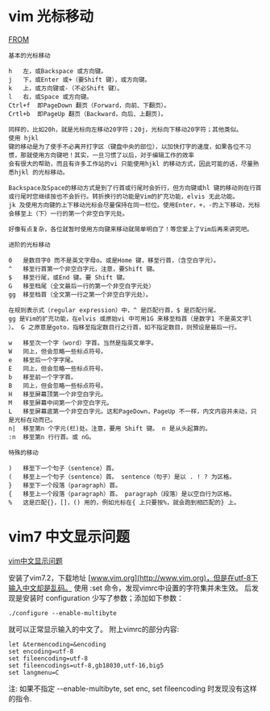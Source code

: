 # vim 光标移动

[FROM](http://www.ccvita.com/433.html)

```
基本的光标移动

h   左，或Backspace 或方向键。
j   下，或Enter 或+（要Shift 键），或方向键。
k   上，或方向键或-（不必Shift 键）。
l   右，或Space 或方向键。
Ctrl+f  即PageDown 翻页（Forward，向前、下翻页）。
Crtl+b  即PageUp 翻页（Backward，向后、上翻页)。

同样的，比如20h，就是光标向左移动20字符；20j，光标向下移动20字符；其他类似。
使用 hjkl
键的移动是为了使手不必离开打字区（键盘中央的部位），以加快打字的速度，如果各位不习惯，那就使用方向键吧！其实，一旦习惯了以后，对于编辑工作的效率
会有很大的帮助，而且有许多工作站的vi 只能使用hjkl 的移动方式，因此可能的话，尽量熟悉hjkl 的光标移动。

Backspace及Space的移动方式是到了行首或行尾时会折行，但方向键或hl 键的移动则在行首或行尾时您继续按也不会折行。转折换行的功能是Vim的扩充功能，elvis 无此功能。
jk 及使用方向键的上下移动光标会尽量保持在同一栏位。使用Enter，+，-的上下移动，光标会移至上（下）一行的第一个非空白字元处。

好像有点复杂，各位就暂时使用方向键来移动就简单明白了！等您爱上了Vim后再来讲究吧。

进阶的光标移动

0   是数目字0 而不是英文字母o。或是Home 键，移至行首，（含空白字元）。
^   移至行首第一个非空白字元，注意，要Shift 键。
$   移至行尾，或End 键。要 Shift 键。
G   移至档尾（全文最后一行的第一个非空白字元处）
gg  移至档首（全文第一行之第一个非空白字元处）。

在规则表示式（regular expression）中，^ 是匹配行首，$ 是匹配行尾。
gg 是Vim的扩充功能，在elvis 或原始vi 中可用1G 来移至档首（是数字1 不是英文字l ）。 G 之原意是goto，指移至指定数目行之行首，如不指定数目，则预设是最后一行。

w   移至次一个字（word）字首。当然是指英文单字。
W   同上，但会忽略一些标点符号。
e   移至后一个字字尾。
E   同上，但会忽略一些标点符号。
b   移至前一个字字首。
B   同上，但会忽略一些标点符号。
H   移至屏幕顶第一个非空白字元。
M   移至屏幕中间第一个非空白字元。
L   移至屏幕底第一个非空白字元。这和PageDown，PageUp 不一样，内文内容并未动，只是光标在动而已。
n|  移至第n 个字元(栏)处。注意，要用 Shift 键。 n 是从头起算的。
:n  移至第n 行行首。或 nG。

特殊的移动

)   移至下一个句子（sentence）首。
(   移至上一个句子（sentence）首。 sentence（句子）是以 . ! ? 为区格。
}   移至下一个段落（paragraph）首。
{   移至上一个段落（paragraph）首。 paragraph（段落）是以空白行为区格。
%   这是匹配{}，[]，() 用的，例如光标在{ 上只要按%，就会跑到相匹配的} 上。
```

# vim7 中文显示问题

[vim中文显示问题](http://moralistxp.blog.163.com/blog/static/1161103982009101111364351/)

安装了vim7.2，下载地址 [www.vim.org](http://www.vim.org)，但是在utf-8下输入中文却是乱码。
使用 :set 命令，发现vimrc中设置的字符集并未生效。
后发现是安装时 configuration 少写了参数；添加如下参数：

```
./configure --enable-multibyte
```

就可以正常显示输入的中文了。
附上vimrc的部分内容:

```
let &termencoding=&encoding
set encoding=utf-8
set fileencoding=utf-8
set fileencodings=utf-8,gb18030,utf-16,big5
set langmenu=C
```
注: 如果不指定  --enable-multibyte, set enc, set fileencoding 时发现没有这样的指令.


